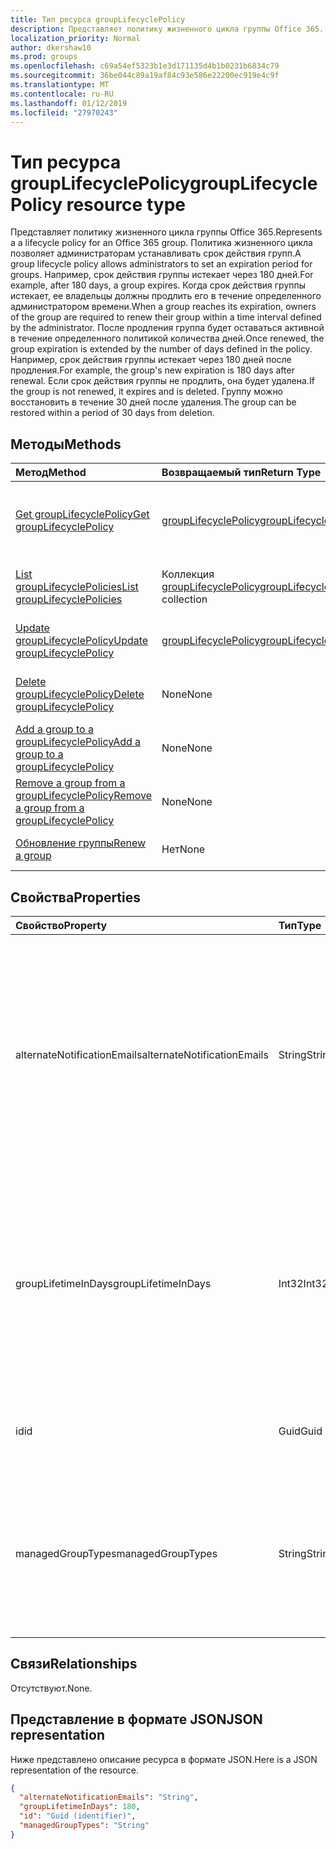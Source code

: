 ```yaml
---
title: Тип ресурса groupLifecyclePolicy
description: Представляет политику жизненного цикла группы Office 365. Политика жизненного цикла позволяет администраторам устанавливать срок действия групп. Например, срок действия группы истекает через 180 дней. Когда срок действия группы истекает, ее владельцы должны продлить его в течение определенного администратором времени. После продления группа будет оставаться активной в течение определенного политикой количества дней. Например, срок действия группы истекает через 180 дней после продления. Если срок действия группы не продлить, она будет удалена. Группу можно восстановить в течение 30 дней после удаления.
localization_priority: Normal
author: dkershaw10
ms.prod: groups
ms.openlocfilehash: c69a54ef5323b1e3d171135d4b1b0231b6834c79
ms.sourcegitcommit: 36be044c89a19af84c93e586e22200ec919e4c9f
ms.translationtype: MT
ms.contentlocale: ru-RU
ms.lasthandoff: 01/12/2019
ms.locfileid: "27970243"
---
```

# <a name="grouplifecyclepolicy-resource-type"></a><span data-ttu-id="bc355-110">Тип ресурса groupLifecyclePolicy</span><span class="sxs-lookup"><span data-stu-id="bc355-110">groupLifecyclePolicy resource type</span></span>

<span data-ttu-id="bc355-111">Представляет политику жизненного цикла группы Office 365.</span><span class="sxs-lookup"><span data-stu-id="bc355-111">Represents a a lifecycle policy for an Office 365 group.</span></span> <span data-ttu-id="bc355-112">Политика жизненного цикла позволяет администраторам устанавливать срок действия групп.</span><span class="sxs-lookup"><span data-stu-id="bc355-112">A group lifecycle policy allows administrators to set an expiration period for groups.</span></span> <span data-ttu-id="bc355-113">Например, срок действия группы истекает через 180 дней.</span><span class="sxs-lookup"><span data-stu-id="bc355-113">For example, after 180 days, a group expires.</span></span> <span data-ttu-id="bc355-114">Когда срок действия группы истекает, ее владельцы должны продлить его в течение определенного администратором времени.</span><span class="sxs-lookup"><span data-stu-id="bc355-114">When a group reaches its expiration, owners of the group are required to renew their group within a time interval defined by the administrator.</span></span> <span data-ttu-id="bc355-115">После продления группа будет оставаться активной в течение определенного политикой количества дней.</span><span class="sxs-lookup"><span data-stu-id="bc355-115">Once renewed, the group expiration is extended by the number of days defined in the policy.</span></span> <span data-ttu-id="bc355-116">Например, срок действия группы истекает через 180 дней после продления.</span><span class="sxs-lookup"><span data-stu-id="bc355-116">For example, the group's new expiration is 180 days after renewal.</span></span> <span data-ttu-id="bc355-117">Если срок действия группы не продлить, она будет удалена.</span><span class="sxs-lookup"><span data-stu-id="bc355-117">If the group is not renewed, it expires and is deleted.</span></span> <span data-ttu-id="bc355-118">Группу можно восстановить в течение 30 дней после удаления.</span><span class="sxs-lookup"><span data-stu-id="bc355-118">The group can be restored within a period of 30 days from deletion.</span></span>

## <a name="methods"></a><span data-ttu-id="bc355-119">Методы</span><span class="sxs-lookup"><span data-stu-id="bc355-119">Methods</span></span>

| <span data-ttu-id="bc355-120">Метод</span><span class="sxs-lookup"><span data-stu-id="bc355-120">Method</span></span> | <span data-ttu-id="bc355-121">Возвращаемый тип</span><span class="sxs-lookup"><span data-stu-id="bc355-121">Return Type</span></span> | <span data-ttu-id="bc355-122">Описание</span><span class="sxs-lookup"><span data-stu-id="bc355-122">Description</span></span> |
|:---------------|:--------|:----------|
|[<span data-ttu-id="bc355-123">Get groupLifecyclePolicy</span><span class="sxs-lookup"><span data-stu-id="bc355-123">Get groupLifecyclePolicy</span></span>](../api/grouplifecyclepolicy-get.md) | [<span data-ttu-id="bc355-124">groupLifecyclePolicy</span><span class="sxs-lookup"><span data-stu-id="bc355-124">groupLifecyclePolicy</span></span>](grouplifecyclepolicy.md) |<span data-ttu-id="bc355-125">Чтение свойств и связей объекта groupLifecyclePolicy.</span><span class="sxs-lookup"><span data-stu-id="bc355-125">Read properties and relationships of a groupLifecyclePolicy object.</span></span>|
|[<span data-ttu-id="bc355-126">List groupLifecyclePolicies</span><span class="sxs-lookup"><span data-stu-id="bc355-126">List groupLifecyclePolicies</span></span>](../api/grouplifecyclepolicy-list.md) | <span data-ttu-id="bc355-127">Коллекция [groupLifecyclePolicy](grouplifecyclepolicy.md)</span><span class="sxs-lookup"><span data-stu-id="bc355-127">[groupLifecyclePolicy](grouplifecyclepolicy.md) collection</span></span> | <span data-ttu-id="bc355-128">Перечисление всех объектов groupLifecyclePolicy.</span><span class="sxs-lookup"><span data-stu-id="bc355-128">List all the groupLifecyclePolicies.</span></span> |
|[<span data-ttu-id="bc355-129">Update groupLifecyclePolicy</span><span class="sxs-lookup"><span data-stu-id="bc355-129">Update groupLifecyclePolicy</span></span>](../api/grouplifecyclepolicy-update.md) | [<span data-ttu-id="bc355-130">groupLifecyclePolicy</span><span class="sxs-lookup"><span data-stu-id="bc355-130">groupLifecyclePolicy</span></span>](grouplifecyclepolicy.md) | <span data-ttu-id="bc355-131">Обновление объекта groupLifecyclePolicy.</span><span class="sxs-lookup"><span data-stu-id="bc355-131">Update a groupLifecyclePolicy object.</span></span> |
|[<span data-ttu-id="bc355-132">Delete groupLifecyclePolicy</span><span class="sxs-lookup"><span data-stu-id="bc355-132">Delete groupLifecyclePolicy</span></span>](../api/grouplifecyclepolicy-delete.md) | <span data-ttu-id="bc355-133">None</span><span class="sxs-lookup"><span data-stu-id="bc355-133">None</span></span> | <span data-ttu-id="bc355-134">Удаление объекта groupLifecyclePolicy.</span><span class="sxs-lookup"><span data-stu-id="bc355-134">Delete a groupLifecyclePolicy object.</span></span> |
|[<span data-ttu-id="bc355-135">Add a group to a groupLifecyclePolicy</span><span class="sxs-lookup"><span data-stu-id="bc355-135">Add a group to a groupLifecyclePolicy</span></span>](../api/grouplifecyclepolicy-addgroup.md)|<span data-ttu-id="bc355-136">None</span><span class="sxs-lookup"><span data-stu-id="bc355-136">None</span></span>| <span data-ttu-id="bc355-137">Добавление группы в политику жизненного цикла.</span><span class="sxs-lookup"><span data-stu-id="bc355-137">Add a group to a lifecycle policy</span></span> |
|[<span data-ttu-id="bc355-138">Remove a group from a groupLifecyclePolicy</span><span class="sxs-lookup"><span data-stu-id="bc355-138">Remove a group from a groupLifecyclePolicy</span></span>](../api/grouplifecyclepolicy-removegroup.md)|<span data-ttu-id="bc355-139">None</span><span class="sxs-lookup"><span data-stu-id="bc355-139">None</span></span>| <span data-ttu-id="bc355-140">Удаление группы из политики жизненного цикла.</span><span class="sxs-lookup"><span data-stu-id="bc355-140">Remove a group to a lifecycle policy.</span></span> |
|[<span data-ttu-id="bc355-141">Обновление группы</span><span class="sxs-lookup"><span data-stu-id="bc355-141">Renew a group</span></span>](../api/grouplifecyclepolicy-renewgroup.md)|<span data-ttu-id="bc355-142">Нет</span><span class="sxs-lookup"><span data-stu-id="bc355-142">None</span></span>| <span data-ttu-id="bc355-143">Обновите срок действия группы.</span><span class="sxs-lookup"><span data-stu-id="bc355-143">Renew a group's expiration date.</span></span> |

## <a name="properties"></a><span data-ttu-id="bc355-144">Свойства</span><span class="sxs-lookup"><span data-stu-id="bc355-144">Properties</span></span>

| <span data-ttu-id="bc355-145">Свойство</span><span class="sxs-lookup"><span data-stu-id="bc355-145">Property</span></span> | <span data-ttu-id="bc355-146">Тип</span><span class="sxs-lookup"><span data-stu-id="bc355-146">Type</span></span> | <span data-ttu-id="bc355-147">Описание</span><span class="sxs-lookup"><span data-stu-id="bc355-147">Description</span></span> |
|:---------------|:--------|:----------|
|<span data-ttu-id="bc355-148">alternateNotificationEmails</span><span class="sxs-lookup"><span data-stu-id="bc355-148">alternateNotificationEmails</span></span>|<span data-ttu-id="bc355-149">String</span><span class="sxs-lookup"><span data-stu-id="bc355-149">String</span></span>| <span data-ttu-id="bc355-150">Список адресов электронной почты для отправки уведомлений о группах без владельцев.</span><span class="sxs-lookup"><span data-stu-id="bc355-150">List of email address to send notifications for groups without owners.</span></span> <span data-ttu-id="bc355-151">Можно указать несколько адресов электронной почты, разделив их точкой с запятой.</span><span class="sxs-lookup"><span data-stu-id="bc355-151">Multiple email address can be defined by separating email address with a semicolon.</span></span> |
|<span data-ttu-id="bc355-152">groupLifetimeInDays</span><span class="sxs-lookup"><span data-stu-id="bc355-152">groupLifetimeInDays</span></span>|<span data-ttu-id="bc355-153">Int32</span><span class="sxs-lookup"><span data-stu-id="bc355-153">Int32</span></span>| <span data-ttu-id="bc355-154">Количество дней до истечения срока действия группы.</span><span class="sxs-lookup"><span data-stu-id="bc355-154">Number of days before a group expires and needs to be renewed.</span></span> <span data-ttu-id="bc355-155">После продления группа будет оставаться активной в течение указанного количества дней.</span><span class="sxs-lookup"><span data-stu-id="bc355-155">Once renewed, the group expiration is extended by the number of days defined.</span></span> |
|<span data-ttu-id="bc355-156">id</span><span class="sxs-lookup"><span data-stu-id="bc355-156">id</span></span>|<span data-ttu-id="bc355-157">Guid</span><span class="sxs-lookup"><span data-stu-id="bc355-157">Guid</span></span>| <span data-ttu-id="bc355-158">Уникальный идентификатор политики.</span><span class="sxs-lookup"><span data-stu-id="bc355-158">A unique identifier for a policy.</span></span> <span data-ttu-id="bc355-159">Только для чтения.</span><span class="sxs-lookup"><span data-stu-id="bc355-159">Read-only.</span></span>|
|<span data-ttu-id="bc355-160">managedGroupTypes</span><span class="sxs-lookup"><span data-stu-id="bc355-160">managedGroupTypes</span></span>|<span data-ttu-id="bc355-161">String</span><span class="sxs-lookup"><span data-stu-id="bc355-161">String</span></span>| <span data-ttu-id="bc355-162">Тип группы, к которому применяется политика истечения срока действия.</span><span class="sxs-lookup"><span data-stu-id="bc355-162">The group type for which the expiration policy applies.</span></span> <span data-ttu-id="bc355-163">Возможные значения — **All**, **Selected** и **None**.</span><span class="sxs-lookup"><span data-stu-id="bc355-163">Possible values are **All**, **Selected** or **None**.</span></span> |

## <a name="relationships"></a><span data-ttu-id="bc355-164">Связи</span><span class="sxs-lookup"><span data-stu-id="bc355-164">Relationships</span></span>

<span data-ttu-id="bc355-165">Отсутствуют.</span><span class="sxs-lookup"><span data-stu-id="bc355-165">None.</span></span>

## <a name="json-representation"></a><span data-ttu-id="bc355-166">Представление в формате JSON</span><span class="sxs-lookup"><span data-stu-id="bc355-166">JSON representation</span></span>

<span data-ttu-id="bc355-167">Ниже представлено описание ресурса в формате JSON.</span><span class="sxs-lookup"><span data-stu-id="bc355-167">Here is a JSON representation of the resource.</span></span>

<!-- {
  "blockType": "resource",
  "optionalProperties": [

  ],
  "@odata.type": "microsoft.graph.groupLifecyclePolicy"
}-->

```json
{
  "alternateNotificationEmails": "String",
  "groupLifetimeInDays": 180,
  "id": "Guid (identifier)",
  "managedGroupTypes": "String"
}

```

<!-- uuid: 8fcb5dbc-d5aa-4681-8e31-b001d5168d79
2015-10-25 14:57:30 UTC -->
<!-- {
  "type": "#page.annotation",
  "description": "groupLifecyclePolicy resource",
  "keywords": "",
  "section": "documentation",
  "tocPath": ""
}-->
